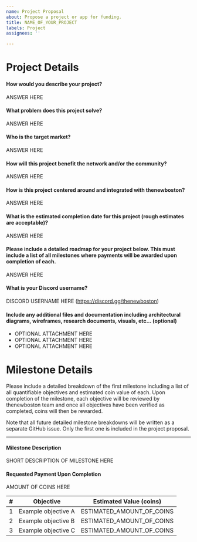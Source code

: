 ```yaml
---
name: Project Proposal
about: Propose a project or app for funding.
title: NAME_OF_YOUR_PROJECT
labels: Project
assignees: ''

---
```


# Project Details

#### How would you describe your project?
ANSWER HERE

#### What problem does this project solve?
ANSWER HERE

#### Who is the target market?
ANSWER HERE

#### How will this project benefit the network and/or the community?
ANSWER HERE

#### How is this project centered around and integrated with thenewboston?
ANSWER HERE

#### What is the estimated completion date for this project (rough estimates are acceptable)?
ANSWER HERE

#### Please include a detailed roadmap for your project below. This must include a list of all milestones where payments will be awarded upon completion of each.
ANSWER HERE

#### What is your Discord username?
DISCORD USERNAME HERE (https://discord.gg/thenewboston)

#### Include any additional files and documentation including architectural diagrams, wireframes, research documents, visuals, etc… (optional)
- OPTIONAL ATTACHMENT HERE
- OPTIONAL ATTACHMENT HERE
- OPTIONAL ATTACHMENT HERE

# Milestone Details

Please include a detailed breakdown of the first milestone including a list of all quantifiable objectives and 
estimated coin value of each. Upon completion of the milestone, each objective will be reviewed by thenewboston team 
and once all objectives have been verified as completed, coins will then be rewarded.

Note that all future detailed milestone breakdowns will be written as a separate GitHub issue. Only the first one is 
included in the project proposal.

---

#### Milestone Description
SHORT DESCRIPTION OF MILESTONE HERE

#### Requested Payment Upon Completion
AMOUNT OF COINS HERE

| # | Objective           | Estimated Value (coins)   |
| - | ------------------- | ------------------------- |
| 1 | Example objective A | ESTIMATED_AMOUNT_OF_COINS |
| 2 | Example objective B | ESTIMATED_AMOUNT_OF_COINS |
| 3 | Example objective C | ESTIMATED_AMOUNT_OF_COINS |
